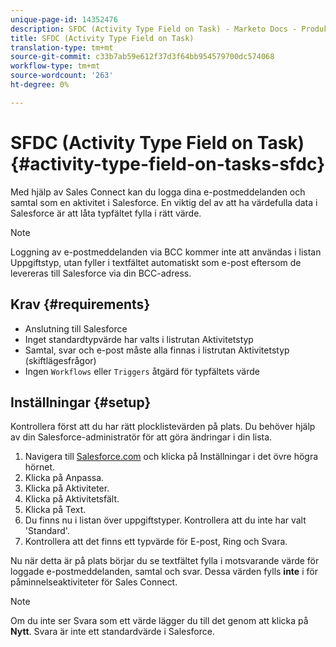 ```yaml
---
unique-page-id: 14352476
description: SFDC (Activity Type Field on Task) - Marketo Docs - Produktdokumentation
title: SFDC (Activity Type Field on Task)
translation-type: tm+mt
source-git-commit: c33b7ab59e612f37d3f64bb954579700dc574068
workflow-type: tm+mt
source-wordcount: '263'
ht-degree: 0%

---
```



# SFDC (Activity Type Field on Task) {#activity-type-field-on-tasks-sfdc}

Med hjälp av Sales Connect kan du logga dina e-postmeddelanden och samtal som en aktivitet i Salesforce. En viktig del av att ha värdefulla data i Salesforce är att låta typfältet fylla i rätt värde.

>[!NOTE]
>
>Loggning av e-postmeddelanden via BCC kommer inte att användas i listan Uppgiftstyp, utan fyller i textfältet automatiskt som e-post eftersom de levereras till Salesforce via din BCC-adress.

## Krav {#requirements}

* Anslutning till Salesforce
* Inget standardtypvärde har valts i listrutan Aktivitetstyp
* Samtal, svar och e-post måste alla finnas i listrutan Aktivitetstyp (skiftlägesfrågor)
* Ingen `Workflows` eller `Triggers` åtgärd för typfältets värde

## Inställningar {#setup}

Kontrollera först att du har rätt plocklistevärden på plats. Du behöver hjälp av din Salesforce-administratör för att göra ändringar i din lista.

1. Navigera till [Salesforce.com](http://Salesforce.com) och klicka på Inställningar i det övre högra hörnet.
1. Klicka på Anpassa.
1. Klicka på Aktiviteter.
1. Klicka på Aktivitetsfält.
1. Klicka på Text.
1. Du finns nu i listan över uppgiftstyper. Kontrollera att du inte har valt &#39;Standard&#39;.
1. Kontrollera att det finns ett typvärde för E-post, Ring och Svara.

Nu när detta är på plats börjar du se textfältet fylla i motsvarande värde för loggade e-postmeddelanden, samtal och svar. Dessa värden fylls **inte** i för påminnelseaktiviteter för Sales Connect.

>[!NOTE]
>
>Om du inte ser Svara som ett värde lägger du till det genom att klicka på **Nytt**. Svara är inte ett standardvärde i Salesforce.
